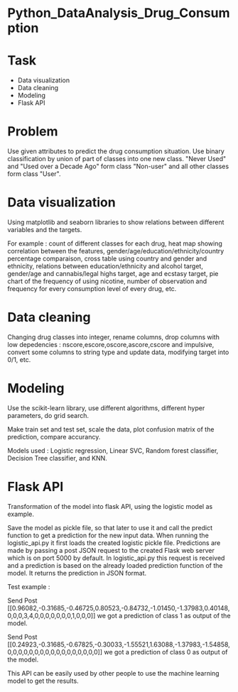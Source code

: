 # Python_DataAnalysis_Drug_Consumption

# Task
* Data visualization
* Data cleaning
* Modeling
* Flask API

# Problem
Use given attributes to predict the drug consumption situation. Use binary classification by union of part of classes into one new class. "Never Used" and "Used over a Decade Ago" form class "Non-user" and all other classes form class "User".

# Data visualization
Using matplotlib and seaborn libraries to show relations between different variables and the targets.

For example : count of different classes for each drug, heat map showing correlation between the features, gender/age/education/ethnicity/country percentage comparaison, cross table using country and gender and ethnicity, relations between education/ethnicity and alcohol target, gender/age and cannabis/legal highs target, age and ecstasy target, pie chart of the frequency of using nicotine, number of observation and frequency for every consumption level of every drug, etc.

# Data cleaning
Changing drug classes into integer, rename columns, drop columns with low depedencies : nscore,escore,oscore,ascore,cscore and impulsive, convert some columns to string type and update data, modifying target into 0/1, etc.

# Modeling
Use the scikit-learn library, use different algorithms, different hyper parameters, do grid search.

Make train set and test set, scale the data, plot confusion matrix of the prediction, compare accurancy.

Models used : Logistic regression, Linear SVC, Random forest classifier, Decision Tree classifier, and KNN.

# Flask API
Transformation of the model into flask API, using the logistic model as example.

Save the model as pickle file, so that later to use it and call the predict function to get a prediction for the new input data. When running the logistic_api.py it first loads the created logistic pickle file. Predictions are made by passing a post JSON request to the created Flask web server which is on port 5000 by default. In logistic_api.py this request is received and a prediction is based on the already loaded prediction function of the model. It returns the prediction in JSON format.

Test example :

Send Post [[0.96082,-0.31685,-0.46725,0.80523,-0.84732,-1.01450,-1.37983,0.40148,0,0,0,3,4,0,0,0,0,0,0,0,1,0,0,0]] we got a prediction of class 1 as output of the model.

Send Post [[0.24923,-0.31685,-0.67825,-0.30033,-1.55521,1.63088,-1.37983,-1.54858,0,0,0,0,0,0,0,0,0,0,0,0,0,0,0,0,0]] we got a prediction of class 0 as output of the model.

This API can be easily used by other people to use the machine learning model to get the results.
